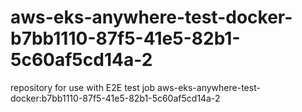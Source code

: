 # aws-eks-anywhere-test-docker-b7bb1110-87f5-41e5-82b1-5c60af5cd14a-2
repository for use with E2E test job aws-eks-anywhere-test-docker:b7bb1110-87f5-41e5-82b1-5c60af5cd14a-2
